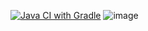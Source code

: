 [![Java CI with Gradle](https://github.com/Smirnov13/HomeWorkPatterns-task1/actions/workflows/gradle.yml/badge.svg)](https://github.com/Smirnov13/HomeWorkPatterns-task1/actions/workflows/gradle.yml)
![image](https://github.com/Smirnov13/HomeWorkPatterns-task1/assets/155558622/30a223ae-f601-474f-a65f-1a16ddaa39c0)
